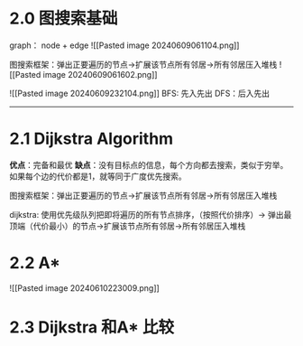 # 2.0 图搜索基础
 graph： node + edge
 ![[Pasted image 20240609061104.png]]
 
 图搜索框架：弹出正要遍历的节点->扩展该节点所有邻居->所有邻居压入堆栈
![[Pasted image 20240609061602.png]]
   
![[Pasted image 20240609232104.png]] 
BFS: 先入先出
DFS：后入先出

----
# 2.1 Dijkstra Algorithm
**优点**：完备和最优
**缺点**：没有目标点的信息，每个方向都去搜索，类似于穷举。如果每个边的代价都是1，就等同于广度优先搜索。

图搜索框架：弹出正要遍历的节点->扩展该节点所有邻居->所有邻居压入堆栈

dijkstra: 使用优先级队列把即将遍历的所有节点排序，（按照代价排序）->
弹出最顶端（代价最小）的节点->扩展该节点所有邻居->所有邻居压入堆栈

# 2.2 A* 
![[Pasted image 20240610223009.png]] 

# 2.3 Dijkstra 和A* 比较

